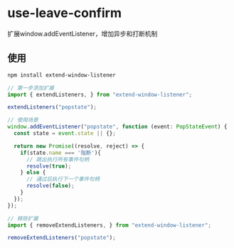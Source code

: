 # use-leave-confirm

扩展window.addEventListener，增加异步和打断机制

## 使用

```bash
npm install extend-window-listener
```

```ts
// 第一步添加扩展
import { extendListeners, } from "extend-window-listener";

extendListeners("popstate");

// 使用场景
window.addEventListener("popstate", function (event: PopStateEvent) {
  const state = event.state || {};

  return new Promise((resolve, reject) => {
    if(state.name === '阻断'){
      // 跳出执行所有事件句柄
      resolve(true);
    } else {
      // 通过后执行下一个事件句柄
      resolve(false);
    }
  });
});
```

```ts
// 移除扩展
import { removeExtendListeners, } from "extend-window-listener";

removeExtendListeners("popstate");
```

